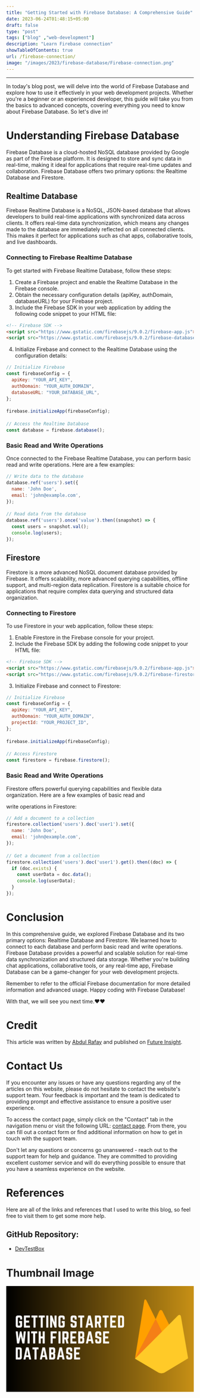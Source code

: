 ```yaml
---
title: "Getting Started with Firebase Database: A Comprehensive Guide"
date: 2023-06-24T01:48:15+05:00
draft: false
type: "post"
tags: ["blog" ,"web-development"]
description: "Learn Firebase connection"
showTableOfContents: true
url: /firebase-connection/
image: "/images/2023/firebase-database/Firebase-connection.png"
---
```

-----------

In today's blog post, we will delve into the world of Firebase Database and explore how to use it effectively in your web development projects. Whether you're a beginner or an experienced developer, this guide will take you from the basics to advanced concepts, covering everything you need to know about Firebase Database. So let's dive in!

# Understanding Firebase Database

Firebase Database is a cloud-hosted NoSQL database provided by Google as part of the Firebase platform. It is designed to store and sync data in real-time, making it ideal for applications that require real-time updates and collaboration. Firebase Database offers two primary options: the Realtime Database and Firestore.

## Realtime Database

Firebase Realtime Database is a NoSQL, JSON-based database that allows developers to build real-time applications with synchronized data across clients. It offers real-time data synchronization, which means any changes made to the database are immediately reflected on all connected clients. This makes it perfect for applications such as chat apps, collaborative tools, and live dashboards.

### Connecting to Firebase Realtime Database

To get started with Firebase Realtime Database, follow these steps:

1. Create a Firebase project and enable the Realtime Database in the Firebase console.
2. Obtain the necessary configuration details (apiKey, authDomain, databaseURL) for your Firebase project.
3. Include the Firebase SDK in your web application by adding the following code snippet to your HTML file:

```html
<!-- Firebase SDK -->
<script src="https://www.gstatic.com/firebasejs/9.0.2/firebase-app.js"></script>
<script src="https://www.gstatic.com/firebasejs/9.0.2/firebase-database.js"></script>
```

4. Initialize Firebase and connect to the Realtime Database using the configuration details:

```javascript
// Initialize Firebase
const firebaseConfig = {
  apiKey: "YOUR_API_KEY",
  authDomain: "YOUR_AUTH_DOMAIN",
  databaseURL: "YOUR_DATABASE_URL",
};

firebase.initializeApp(firebaseConfig);

// Access the Realtime Database
const database = firebase.database();
```

### Basic Read and Write Operations

Once connected to the Firebase Realtime Database, you can perform basic read and write operations. Here are a few examples:

```javascript
// Write data to the database
database.ref('users').set({
  name: 'John Doe',
  email: 'john@example.com',
});

// Read data from the database
database.ref('users').once('value').then((snapshot) => {
  const users = snapshot.val();
  console.log(users);
});
```

## Firestore

Firestore is a more advanced NoSQL document database provided by Firebase. It offers scalability, more advanced querying capabilities, offline support, and multi-region data replication. Firestore is a suitable choice for applications that require complex data querying and structured data organization.

### Connecting to Firestore

To use Firestore in your web application, follow these steps:

1. Enable Firestore in the Firebase console for your project.
2. Include the Firebase SDK by adding the following code snippet to your HTML file:

```html
<!-- Firebase SDK -->
<script src="https://www.gstatic.com/firebasejs/9.0.2/firebase-app.js"></script>
<script src="https://www.gstatic.com/firebasejs/9.0.2/firebase-firestore.js"></script>
```

3. Initialize Firebase and connect to Firestore:

```javascript
// Initialize Firebase
const firebaseConfig = {
  apiKey: "YOUR_API_KEY",
  authDomain: "YOUR_AUTH_DOMAIN",
  projectId: "YOUR_PROJECT_ID",
};

firebase.initializeApp(firebaseConfig);

// Access Firestore
const firestore = firebase.firestore();
```

### Basic Read and Write Operations

Firestore offers powerful querying capabilities and flexible data organization. Here are a few examples of basic read and

 write operations in Firestore:

```javascript
// Add a document to a collection
firestore.collection('users').doc('user1').set({
  name: 'John Doe',
  email: 'john@example.com',
});

// Get a document from a collection
firestore.collection('users').doc('user1').get().then((doc) => {
  if (doc.exists) {
    const userData = doc.data();
    console.log(userData);
  }
});
```

# Conclusion

In this comprehensive guide, we explored Firebase Database and its two primary options: Realtime Database and Firestore. We learned how to connect to each database and perform basic read and write operations. Firebase Database provides a powerful and scalable solution for real-time data synchronization and structured data storage. Whether you're building chat applications, collaborative tools, or any real-time app, Firebase Database can be a game-changer for your web development projects.

Remember to refer to the official Firebase documentation for more detailed information and advanced usage. Happy coding with Firebase Database!

With that, we will see you next time.❤️❤️

# Credit
This article was written by [Abdul Rafay](https://future-insight.blog/author) and published on [Future Insight](https://future-insight.blog/).

# Contact Us
If you encounter any issues or have any questions regarding any of the articles on this website, please do not hesitate to contact the website's support team. Your feedback is important and the team is dedicated to providing prompt and effective assistance to ensure a positive user experience.

To access the contact page, simply click on the "Contact" tab in the navigation menu or visit the following URL: [contact page](https://future-insight.blog/contact). From there, you can fill out a contact form or find additional information on how to get in touch with the support team.

Don't let any questions or concerns go unanswered - reach out to the support team for help and guidance. They are committed to providing excellent customer service and will do everything possible to ensure that you have a seamless experience on the website.

# References
Here are all of the links and references that I used to write this blog, so feel free to visit them to get some more help.

## GitHub Repository:
- [DevTestBox](https://github.com/rafay99-epic/DevTestBox)

# Thumbnail Image
![image](/images/2023/firebase-database/Firebase-connection.png)

<!-- ## WalkThrough Video:
<iframe width="800" height="450" src="https://www.youtube.com/embed/YT-link" frameborder="1" allowfullscreen></iframe> -->
